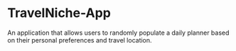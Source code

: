 # TravelNiche-App
An application that allows users to randomly populate a daily planner based on their personal preferences and travel location.
